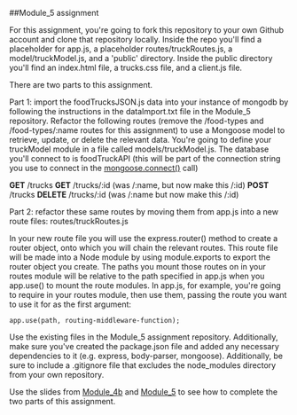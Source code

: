 ##Module_5 assignment	

For this assignment, you're going to fork this repository to your own Github account and clone that repository locally. Inside the repo you'll find a placeholder for app.js, a placeholder routes/truckRoutes.js, a model/truckModel.js, and a 'public' directory. Inside the public directory you'll find an index.html file, a trucks.css file, and a client.js file.

There are two parts to this assignment.

Part 1: import the foodTrucksJSON.js data into your instance of mongodb by following the instructions in the dataImport.txt file in the Module_5 repository. Refactor the following routes (remove the /food-types and /food-types/:name routes for this assignment) to use a Mongoose model to retrieve, update, or delete the relevant data. You're going to define your truckModel module in a file called models/truckModel.js. The database you'll connect to is foodTruckAPI (this will be part of the connection string you use to connect in the [mongoose.connect()](http://slides.com/kinakuta/deck-10?token=mIjyUCbk#/14) call)

__GET__ /trucks
__GET__ /trucks/:id (was /:name, but now make this /:id)
__POST__ /trucks
__DELETE__ /trucks/:id (was /:name but now make this /:id)

Part 2: refactor these same routes  by moving them from app.js into a new route files: routes/truckRoutes.js 

In your new route file you will use the express.router() method to create a router object, onto which you will chain the relevant routes. This route file will be made into a Node module by using module.exports to export the router object you create. The paths you mount those routes on in your routes module will be relative to the path specified in app.js when you app.use() to mount the route modules. In app.js, for example, you're going to require in your routes module, then use them, passing the route you want to use it for as the first argument:

`app.use(path, routing-middleware-function);`

Use the existing files in the Module_5 assignment repository. Additionally, make sure you've created the package.json file and added any necessary dependencies to it (e.g. express, body-parser, mongoose). Additionally, be sure to include a .gitignore file that excludes the node_modules directory from your own repository.

Use the slides from [Module_4b](http://slides.com/kinakuta/deck-9?token=7P79fPdp#/) and [Module_5](http://slides.com/kinakuta/deck-10?token=mIjyUCbk#/) to see how to complete the two parts of this assignment.